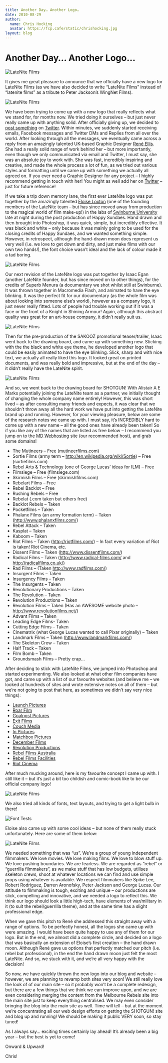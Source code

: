 ```yaml
---
title: Another Day… Another Logo…
date: 2010-08-29
author:
  name: Chris Hocking
  avatar: https://fcp.cafe/static/chrishocking.jpg
layout: blog
---
```

# Another Day… Another Logo…

![LateNite Films](/static/blog/2010-08-latenitefilms_2010_black.jpg "LateNite Films")

It gives me great pleasure to announce that we officially have a new logo for LateNite Films (as we have also decided to write “LateNite Films” instead of “latenite films” as a tribute to Peter Jackson’s WingNet Films).

![LateNite Films](/static/blog/2010-08-latenitefilms_2010_white1.jpg "LateNite Films")

We have been trying to come up with a new logo that really reflects what we stand for, for months now. We tried doing it ourselves – but just never really came up with anything solid. After officially giving up, we decided to [post something](http://twitter.com/latenitefilms/status/19242952386 "Twitter") on [Twitter](http://www.twitter.com "Twitter"). Within minutes, we suddenly started receiving emails, Facebook messages and Twitter DMs and Replies from all over the world. After looking through all the messages, we eventually came across a reply from an amazingly talented UK-based Graphic Designer [René Ellis](http://www.reneellis.co.uk/ "René Ellis"). She had a really solid range of work behind her – but more importantly, even though we only communicated via email and Twitter, I must say, she was an absolute joy to work with. She was fast, incredibly inspiring and creative, and made the whole process a lot of fun, as we tried out various styles and formatting until we came up with something we actually all agreed on. If you ever need a Graphic Designer for any project – I highly recommend getting in touch with her! You might as well add her on [Twitter](http://twitter.com/rclellis "Twitter") – just for future reference!

If we take a trip down memory lane, the first ever LateNite logo was put together by the amazingly talented [Eloise Loxton](http://www.eloiseloxton.com "Eloise Loxton") (one of the founding members of the LateNite team – but has since moved away from production to the magical world of film make-up!) in the labs of [Swinburne University](http://www.swin.edu.au "Swinburne University") late at night during the post production of Happy Sundaes. Hand drawn and then brought into Photoshop, it was quick, simple, but incredibly effective. It was black and white – only because it was mainly going to be used for the closing credits of Happy Sundaes, and we wanted something simple. However, in retrospect, although the hand-drawn moon does represent us very well (i.e. we love to get down and dirty, and just make films with our own two hands!), the font choice wasn’t ideal and the lack of colour made it a tad boring.

![LateNite Films](/static/blog/2010-08-latenitefilms_original.jpg "LateNite Films")

Our next revision of the LateNite logo was put together by Isaac Egan (another LateNite founder, but has since moved on to other things), for the credits of Superb Menura (a documentary we shot whilst still at Swinburne). It was thrown together in Macromedia Flash, and animated to have the eye blinking. It was the perfect fit for our documentary (as the whole film was about looking into someone else’s world), however as a company logo, it just never really fitted. Lots of people had trouble working out if it was a face or the front of a Knight in Shining Armour! Again, although this abstract quality was great for an art-house company, it didn’t really suit us.

![LateNite Films](/static/blog/2010-08-latenitefilms_superb.jpg "LateNite Films")

Then for the pre-production of the SAKOOZ promotional teaser/trailer, Isaac went back to the drawing board, and came up with something new. Sticking with the the black and white eye theme, he developed another logo that could be easily animated to have the eye blinking. Slick, sharp and with nice text, we actually all really liked this logo. It looked great on printed documents, and was really bold and impressive, but at the end of the day – it didn’t really have the LateNite spirit.

![LateNite Films](/static/blog/2010-08-latenitefilms_sakooz.jpg "LateNite Films")

And so, we went back to the drawing board for SHOTGUN! With Alistair A E Marks potentially joining the LateNite team as a partner, we initially thought of changing the whole company name entirely! However, this was short lived – as after consulting many friends and expects, it was clear that we shouldn’t throw away all the hard work we have put into getting the LateNite brand up and running. However, for your viewing pleasure, below are some of the research notes we came up with. I must say, it’s INCREDIBLY hard to come up with a new name – all the good ones have already been taken! So if you like any of the names that are listed as free below – I recommend you jump on to the [MD Webhosting](http://www.mdwebhosting.com.au/myaccount/aff.php?aff=556 "MD Webhosting") site (our recommended host), and grab some domains!

* The Mutineers – Free (mutineerfilms.com)
* Sortie Films (army term – http://en.wikipedia.org/wiki/Sortie) – Free (sortiefilms.com)
* Rebel Arts & Technology (one of George Lucas’ ideas for ILM) – Free
* Filmsiege – Free (filmsiege.com)
* Skirmish Films – Free (skirmishfilms.com)
* Rebelart Films – Free
* Rebel Backlot – Free
* Rushing Rebels – Free
* Rebelat (.com taken but others free)
* Backlot Rebels – Taken
* Pocketfilms – Taken
* Phalanx Films (an army formation term) – Taken (http://www.phalanxfilms.com/)
* Rebel Attack – Taken
* Kasplat – Taken
* Kaboom – Taken
* Riot Films – Taken (http://riotfilms.com/) – In fact every variation of Riot is taken! Riot Cinema, etc.
* Dissent Films – Taken (http://www.dissentfilms.com/)
* Radical Films – Taken (http://www.radical-films.com/ and http://radicalfilms.co.uk/)
* Rad Films – (Taken http://www.radfilms.com/)
* Insurgent Films – Taken
* Insurgency Films – Taken
* The Insurgents – Taken
* Revolutionary Productions – Taken
* The Revolution – Taken
* Revolution Productions – Taken
* Revolution Films – Taken (Has an AWESOME website photo – http://www.revolutionfilms.net/)
* Advant Films – Taken
* Leading Edge Films- Taken
* Cutting Edge Films – Taken
* Cinematrix (what George Lucas wanted to call Pixar originally) – Taken
* Landmark Films – Taken (http://www.landmarkfilms.com/)
* The Skeleton Crew – Taken
* Half Track – Taken
* Film Bomb – Taken
* Groundsmash Films – Pretty crap…

After deciding to stick with LateNite Films, we jumped into Photoshop and started experimenting. We also looked at what other film companies have got, and came up with a list of our favourite websites (and believe me – we looked at hundreds of sites and wrote extensive notes on all of them – but we’re not going to post that here, as sometimes we didn’t say very nice things):

* [Launch Pictures](http://www.launchpictures.com/ "Launch Pictures")
* [Roar Film](http://roarfilm.com.au/ "Roar Film")
* [Goalpost Pictures](http://goalpostpictures.com/ "Goalpost Pictures")
* [Exit Films](http://www.exitfilms.com/ "Exit Films")
* [Couch Media](http://www.couchmedia.com.au "Couch Media")
* [In Pictures](http://www.inpictures.com.au/ "In Pictures")
* [Matchbox Pictures](http://www.matchboxpictures.com/ "Matchbox Pictures")
* [December Films](http://www.decemberfilms.com.au/ "December Films")
* [Revolution Productions](http://www.revolutionproductions.tv/ "Revolution Productions")
* [Rebel Films Australia](http://www.rebelfilms.com.au "Rebel Films Australia")
* [Rebel Films Facilities](http://facilities.rebelfilms.com.au/ "Rebel Films Facilities")
* [Riot Cinema](http://www.riotcinema.com/ "Riot Cinema")

After much mucking around, here is my favourite concept I came up with. I still like it – but it’s just a bit too childish and comic-book like to be our official company logo!

![LateNite Films](/static/blog/2010-08-latenitefilms_comic.jpg "LateNite Films")

We also tried all kinds of fonts, text layouts, and trying to get a light bulb in there!

![Font Tests](/static/blog/2010-08-latenitefilms_font.jpg "Font Tests")

Eloise also came up with some cool ideas – but none of them really stuck unfortunately. Here are some of them below:

![LateNite Films](/static/blog/2010-08-latenite_eloise.jpg "LateNite Films")

We needed something that was “us”. We’re a group of young independent filmmakers. We love movies. We love making films. We love to blow stuff up. We love pushing boundaries. We are fearless. We are regarded as “rebel” or “guerrilla filmmakers”, as we make stuff that has low budgets, utilises skeleton crews, shoot at whatever locations we can find and use simple props using whatever is available. We respect filmmakers like Spike Lee, Robert Rodriguez, Darren Aronofsky, Peter Jackson and George Lucas. Our attitude to filmmaking is tough, exciting and unique – our productions are slick, compelling and innovative, and we needed a logo to reflect this. We think our logo should look a little high-tech, have elements of war/military in it (to suit the rebel/guerrilla theme), and at the same time has a slight professional edge.

When we gave this pitch to René she addressed this straight away with a range of options. To be perfectly honest, all the logos she came up with were amazing. I would have been quite happy to use any of them for our logo. But in the end, we almost did a complete circle, and decided on a logo that was basically an extension of Eloise’s first creation – the hand drawn moon. Although René gave us options that perfectly matched our pitch (i.e. rebel but professional), in the end the hand drawn moon just felt the most LateNite. And so, we stuck with it, and we’re all very happy with the decision!

So now, we have quickly thrown the new logo into our blog and website – however, we are planning to revamp both sites very soon! We still really love the look of of our main site – so it probably won’t be a complete redesign, but there are a few things that we think we can improve upon, and we are even considering merging the content from the Melbourne Rebels site into the main site just to keep everything centralised. We may even consider bringing the blog into the main site as well. Time will tell – but at the moment we’re concentrating all our web design efforts on getting the SHOTGUN! site and blog up and running! We should be making it public VERY soon, so stay tuned!

As I always say… exciting times certainly lay ahead! It’s already been a big year – but the best is yet to come!

Onward & Upward!

Chris!